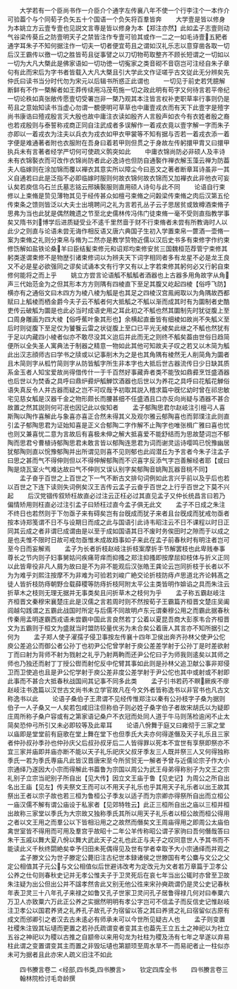 <!-- { "loadSidebar": true } -->
　　大学若有一个臣尚书作一介臣介个通字左传襄八年不使一个行李注个一本作介可验葢个与个同荀子负矢五十个国语一个负矢将百羣皆奔
　　大学壹是皆以修身为本姚立方云壹专壹也见説文言専是皆以修身为本【郑注亦然】此如孟子志壹则动气谷梁传葵丘之防壹明天子之禁皆注作专壹可验其或作一二之一如毛诗壹五豝者通字耳朱子不知何据注作一切夫一切者便宜苟且之谓如汉礼乐志以意穿凿各取一切后汉王霸传以徼一切之胜皆苟且従事譬之以刀切物苟取整齐不顾长短谓之一切如以一切为大凡大槩此是佛家语如一切功徳一切寃家之类音砌不音窃岂可注经自朱子章句有此而宋后为字书者皆载入大凡大槩且引大学此文作证嗟乎古文従此无分辨矣先仲氏曰读书当分时代勿为宋元以后辑书所惑正此谓也
　　一切见于前史若凭臆解断鲜有不作一槩解者如王莽传续用冯茂苟施一切之政此明有苟字又何待言若平帝纪一切论秩如真张敞传愿壹切受署岂非一槩乃观其本注皆言权补吏职草率行事则仍是苟且之意始知读书当虚心勿谓一覩便明可草草也中庸壹戎衣而有天下此壹字是殪字尚书康诰曰殪戎殷言灭大殷也故中庸注衣读如殷齐人言殷声如衣今有衣姓者殷之裔也若戎殷则与泰誓称戎商正同自注武成者多误解作一着戎衣竟以壹字解一字而朱子亦即以一着戎衣为注夫以兵衣为戎衣如甲衣甲裳等不知有据与否若一着戎衣添一着字便是难通著者附也衣服附在吾身曰着若甲则但贯之于身故左传躬擐甲胄又曰擐甲执兵未有言著者经学严切何可使疏义鹘突如此
　　中庸衣锦尚防必非硕人及丰诗未有衣锦褧衣而可改作衣锦尚防者此必逸诗也但防自通褧作禅衣解玉藻云禅为防葢夫人临嫁则在涂加锦而覆以襌衣其意实所以障尘今曰恶文之著者断章耳诗虽非一其义自通若曰此是泛指不必即临嫁时服则何故衣锦何故衣锦而又加襌衣此非他衣可妄认矣若庾信乌石兰氏墓志铭云邢姨褧服则直用硕人诗句与此不同
　　论语自行束修以上束脩是贽见薄物其见于经传甚众如檀弓束脩之问糓梁传束脩之肉后汉第五伦传束条之馈则皆泛以大夫士出境聘问之礼为言若孔丛子云子思居贫或致樽酒束脩子思弗为当也此犹是偶然餽遗之节至北史儒林传冯伟门徒束脩一毫不受则直指教学事矣又隋书刘博学后进质疑受业不逺千里然啬于财不行束脩者未尝有所教诲时人以此少之则直与论语未尝无诲作相反语又唐六典国子生初入学置束帛一篚酒一壶脩一案为束脩之礼则分束帛与脩为二然亦是教学贽物近儒以汉后史书多有束修字作约束修饬解如盐铁论桑羊曰臣结髪束修元和诏郑均束修安贫三国魏桓范荐管宁束修其躬类遂谓束修不是物歴引诸束修词以为辨夫天下词字相同者多有龙星不必是龙王良又不必是星必欲强同之谬矣试诵本文有行字又有以上字若束修其躬何必又行躬自束修何能将之而上乎
　　姚立方尝言论语觚不觚觚者酒器也上古器多用角故字从角声三代始范金为之但其形本方方则隅有四棱直下至足其腹又屹起四棱【俗呼飞防】横亦有之通俗文曰木四方为棱八棱为觚是也其足之四棱汉宫鳯阙取以为角隅故西都赋曰上觚棱而栖金爵今夫子云不觚者何大抵觚之不觚以渐而成其时有为圜制者史酷吏传云破觚为圜是也此必当时成语史用之耳此初之不觚也然其圜制先时犹従腹上至口周身雕画为四大棱【俗呼蕉叶象其形也】余横起直垂皆有细棱如故尚不失觚义至后时则従腹下至足仅为饕餮云雷之状従腹上至口已平光无棱矣此继之不觚也然犹有于足以内藏四小棱者似亦不敢尽没其义迨后并此而无之则终不觚矣葢由世俗日趋简便所以全失圣人寓典法于制器之精意一物如此其他可知故夫子叹之若又以木简为觚此出汉志顔师古曰学书之牍或以记事削木为之是也其角隅有棱然无人削简角为圜者且木简则字从柧竹简则字从防皆觚字所生非本字也大抵后世古器流传日少日缺其质系金玉者人知宝爱故尚得借传什一于千百然好事藏弆者类不能攷如鼎彛烹饪盛酒器也后世以为焚香之具呼曰鼎炉彛炉觚觯饮酒器也后世以为养花之具呼曰花觚花觯俗语失真反令人并古器而疑之岂不可叹哉予初取其説入稽求篇中旣忆幼时曾在祁忠敏宅见慈女觚是汉器千金之物形颇长而腰甚细不任盛酒且口亦反向尚疑与酒器不甚合故置之然其説则何可冺也因记此以俟知者
　　孟子郁陶思君尔赵岐注引檀弓人喜斯陶以陶作喜解此与象喜亦喜正合然未得其义及观尔雅云郁陶喜也而郭璞注此则直引孟子郁陶思君为证始知喜是正义合郁陶二字作解不止陶字也唯张楫广雅曰喜也忧也则又兼喜忧二意为言故后有喜极未伸之解大抵喜爱不能舒结而为思故楚词岂不郁陶而思君兮曹植诗郁陶思君未敢言皆以郁陶连思君为词而谢灵运诗嘤鸣已恱豫幽居犹郁陶则直以恱豫郁陶并出所谓见则喜不见则郁也此阎潜丘为予言者今朱子注孟子曰思之甚而气不得伸则但以不得伸解郁陶而不识喜字反添气字岂善解经者耶【或曰陶是烧瓦室火气难达故曰气不伸则又误认别字矣郁陶音姚陶瓦器音桃不同】
　　孟子奋乎百世之上百世之下一气不断古文排句词例如此言兴乎前以及乎后也若以百世之下连下读则失词例矣汉王吉传云孟子云奋乎百世之上行乎百世之下莫不兴起
　　后汉党锢传叙矫枉故直必过注云正枉必过其直见孟子又仲长统昌言曰若乃偏情矫用则枉直必过注引孟子曰矫枉过直今孟子俱无此文
　　孟子不日成之朱注不终日也若然则于下勿亟子来有碍矣岂有台旣成而犹子来者且台旣成而犹戒勿亟者按本诗郑笺谓不日不与设期日而成之此与国语引此诗韦昭注云不日不课程以时日正同其云成之者非谓巳成谓由是以至于成如国语其日不废时务俟田时之隙而于以成之是也夫惟不限时日故可戒勿亟惟未成故趋事如子来此在孟子前春秋时有明注者岂可至今日而妄解焉
　　孟子为长者折枝赵岐注折枝案摩折手节解罢枝也此卑贱奉事尊长之节内则子妇事舅姑问疾痛苛痒而抑搔之郑注抑搔即按摩屈抑枝体与折义正同以此皆卑役非凡人屑为故曰是不为非不能观后汉张皓王龚论云岂同折枝于长者以不为为难乎刘熙注按摩不为非难为可验若刘峻广絶交论折枝防痔卢思道北齐论韩髙之徒人皆折枝防痔朝野佥载薛稷等防痔折枝阿附太平公主类皆明作媕谄之具而朱注云折草木之枝则无理无据并无事类矣且问折草木之枝何为乎
　　孟子称五霸赵岐注齐桓晋文秦穆宋襄楚庄此是汉儒之言若周时则不然按荀子王霸篇齐桓晋文楚庄吴阖闾越勾践谓之五霸此战国时所定与后儒不同故明卢东元谓秦穆公用之而霸此据春秋传秦用孟明遂霸西戎语未尝霸中国此言良然若丁公着以夏昆吾商大彭豕韦合齐桓晋文为五霸则于桓文为盛就当时盟防较量优劣为未合矣公着唐人其言亦不知所据引之何为
　　孟子郑人使子濯孺子侵卫事按左传襄十四年卫侯出奔齐孙林父使尹公佗庾公差追公而御公者公孙丁也初尹公佗曾学射于庾公差差学射于公孙丁是时差欲射丁而曰射为背师不射为戮射之礼乎乃射两軥而还尹公佗曰子为师我则逺矣以其师之师也乃独还而射丁丁授公辔而射佗反中佗臂其事如此则是孙林父追卫献公事非郑侵卫而卫使追也且是尹公佗学射于庾公差非度公差学射于尹公佗也其中或射或不射即此事而不甚合大抵春秋战国间其记事不同多此类
　　孟子引书若药不瞑厥疾不瘳赵岐注书逸篇以汉世古文尚书未立学官故凡在今文外者皆称逸书以非官书也凡古文称逸书以此
　　论语子桑伯子王肃谓不见经传惟郑注以秦有公孙枝字子桑为据则伯子一人子桑又一人矣若包咸旧注但称伯子则必姓子桑字伯子者故宋胡氏以为疑即庄周所称子桑户容或有之第家语记桑户不衣冠而处同人道于牛马则荡检逾闲不止太简矣恐仲弓所引又未必即较等及此辈耳
　　论语八佾舞于庭又曰雍彻于三家之堂以庙即是堂堂前有庭歌在堂上舞在堂下也但季氏大夫亦何得遂僭及天子礼乐且三家者仲孙叔孙季孙也仲孙庆父后叔孙叔牙后二人皆得罪以死本不宜世有享祭即祭亦不宜三家并庙即并庙亦断不能以天子礼乐祀庆父叔牙季友三人既并祭三人又何得独称季氏一若为季氏専庙凡此皆汉晋唐宋至今所贸贸无一解者予曾与近儒论宗子作大小宗通绎乃遂因大小宗而得解此书葢鲁为宗国以周公为武王母弟得称别子为文王之宗礼别子立宗当祀别子所自出【见大传】因立文王庙于鲁【见史记】为周公之所自出名出王庙【见左】传夫祭文王而可以不用天子礼乐也乎其用天子礼乐者以出王故其祭出王者以宗子故也若三桓为鲁桓公子季友以适子而为宗卿亦得祭所自出而立桓公一庙汉儒不解有谓公庙设于私家者【见郊特牲云】此正三桓所自出之庙以三桓并桓出故称三家堂以季氏为大宗故又独称季氏其所以用天子礼乐者以桓公故而桓公得用之者以文王用之而羣公以下皆相沿用之之故然而僭矣文王周庙得用之即周公太庙伯禽世室皆不得用而可用及羣宫乎故昭十二年公羊传称昭公谓子家驹曰吾何僭哉答曰朱干玉戚以舞大夏八佾以舞大武此天子之礼也此正与夫子之叹同意世人予其书而不能读此义千秋终閟絶矣幸予归田未死偶得见及世有学者幸取予大小宗通绎而并观之
　　孟子滕文公为世子滕定公薨旧注古纪世本録诸侯之世滕国有考公麋与文公之父定公相值其子元公与文公相值似后世避讳改考为定改元为文者若万章篇于卫孝公公养之仕句则春秋史记并无孝公惟夫子于卫灵死后在哀七年当出公辄时亦曾至卫故朱注疑为出公但出公并不諡孝然舎此又别无他公徃来宋孙奭疏谓仍是灵公史记春秋年表卫灵三十八年孔子来禄之如鲁又孔子世家卫灵问孔子居鲁得禄几何对曰奉粟六万卫人亦致粟六万此正公养之实据然明明有孝公字岂可不信孟子而反信史记惟赵岐注卫孝公以国君养贤之礼养孔子故孔子为宿留以答之其曰养贤之礼曰宿留似古原有成文而邠卿引之者汉去古未逺必有师承未可以今世所见疑古人也
　　孟子则变置社稷朱注毁其坛壝而更置之若孙氏疏谓变者变其主也葢先王立五土之神祀以为社立五谷之神祀以为稷以古推之自颛帝以来用句龙为社柱为稷及汤有七年之旱遂以弃易柱此谓之变置谓变其主而置之非毁坛壝也第颛顼至周水旱不一而易祀者止一柱似亦未可为据者且此亦宋人疏义旧注不如此







　　四书賸言卷二
<经部,四书类,四书賸言>
　　钦定四库全书
　　四书賸言卷三
　　翰林院检讨毛竒龄撰
